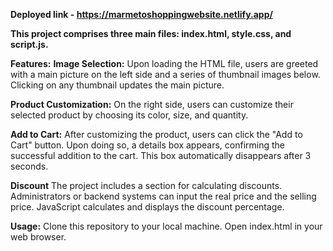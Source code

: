 **Deployed link - https://marmetoshoppingwebsite.netlify.app/**

**This project comprises three main files: index.html, style.css, and script.js.**

**Features:**
**Image Selection:** 
Upon loading the HTML file, users are greeted with a main picture on the left side and a series of thumbnail images below. Clicking on any thumbnail updates the main picture.

**Product Customization:**
On the right side, users can customize their selected product by choosing its color, size, and quantity.

**Add to Cart:**
After customizing the product, users can click the "Add to Cart" button. Upon doing so, a details box appears, confirming the successful addition to the cart. This box automatically disappears after 3 seconds.

**Discount** 
The project includes a section for calculating discounts. Administrators or backend systems can input the real price and the selling price. JavaScript calculates and displays the discount percentage.

**Usage:**
Clone this repository to your local machine.
Open index.html in your web browser.
